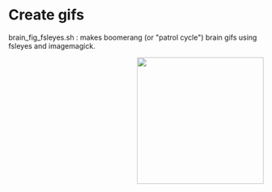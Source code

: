 # Create gifs 
brain_fig_fsleyes.sh : makes boomerang (or "patrol cycle") brain gifs using fsleyes and imagemagick.

<img align="right" src="https://github.com/fmorfini/assets_general/blob/main/Francesca_Morfini_my_brain_gif.gif" width="250" />
